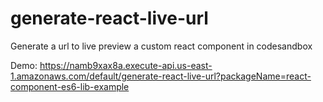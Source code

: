 # generate-react-live-url
Generate a url to live preview a custom react component in codesandbox

Demo:
https://namb9xax8a.execute-api.us-east-1.amazonaws.com/default/generate-react-live-url?packageName=react-component-es6-lib-example
